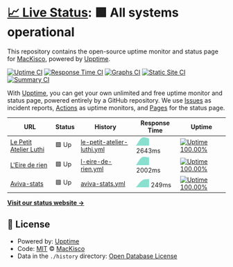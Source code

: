 # [📈 Live Status](https://MacKisco.github.io/upptime): <!--live status--> **🟩 All systems operational**

This repository contains the open-source uptime monitor and status page for [MacKisco](https://MacKisco.github.io/upptime), powered by [Upptime](https://github.com/upptime/upptime).

[![Uptime CI](https://github.com/koj-co/upptime/workflows/Uptime%20CI/badge.svg)](https://github.com/koj-co/upptime/actions?query=workflow%3A%22Uptime+CI%22)
[![Response Time CI](https://github.com/koj-co/upptime/workflows/Response%20Time%20CI/badge.svg)](https://github.com/koj-co/upptime/actions?query=workflow%3A%22Response+Time+CI%22)
[![Graphs CI](https://github.com/koj-co/upptime/workflows/Graphs%20CI/badge.svg)](https://github.com/koj-co/upptime/actions?query=workflow%3A%22Graphs+CI%22)
[![Static Site CI](https://github.com/koj-co/upptime/workflows/Static%20Site%20CI/badge.svg)](https://github.com/koj-co/upptime/actions?query=workflow%3A%22Static+Site+CI%22)
[![Summary CI](https://github.com/koj-co/upptime/workflows/Summary%20CI/badge.svg)](https://github.com/koj-co/upptime/actions?query=workflow%3A%22Summary+CI%22)

With [Upptime](https://upptime.js.org), you can get your own unlimited and free uptime monitor and status page, powered entirely by a GitHub repository. We use [Issues](https://github.com/MacKisco/upptime/issues) as incident reports, [Actions](https://github.com/MacKisco/upptime/actions) as uptime monitors, and [Pages](https://MacKisco.github.io/upptime) for the status page.

<!--start: status pages-->
<!-- This summary is generated by Upptime (https://github.com/upptime/upptime) -->
<!-- Do not edit this manually, your changes will be overwritten -->

| URL                                                      | Status | History                                                                                                             | Response Time                                                                                | Uptime                                                                                                                                                                                                                                         |
| -------------------------------------------------------- | ------ | ------------------------------------------------------------------------------------------------------------------- | -------------------------------------------------------------------------------------------- | ---------------------------------------------------------------------------------------------------------------------------------------------------------------------------------------------------------------------------------------------- |
| [Le Petit Atelier Luthi](https://lepetitatelierluthi.fr) | 🟩 Up  | [le-petit-atelier-luthi.yml](https://github.com/MacKisco/upptime/commits/master/history/le-petit-atelier-luthi.yml) | <img alt="Response time graph" src="./graphs/le-petit-atelier-luthi.png" height="20"> 2643ms | [![Uptime 100.00%](https://img.shields.io/endpoint?url=https%3A%2F%2Fraw.githubusercontent.com%2FMacKisco%2Fupptime%2Fmaster%2Fapi%2Fle-petit-atelier-luthi%2Fuptime.json)](https://MacKisco.github.io/upptime/history/le-petit-atelier-luthi) |
| [L'Eire de rien](https://leirederien.fr)                 | 🟩 Up  | [l-eire-de-rien.yml](https://github.com/MacKisco/upptime/commits/master/history/l-eire-de-rien.yml)                 | <img alt="Response time graph" src="./graphs/l-eire-de-rien.png" height="20"> 2002ms         | [![Uptime 100.00%](https://img.shields.io/endpoint?url=https%3A%2F%2Fraw.githubusercontent.com%2FMacKisco%2Fupptime%2Fmaster%2Fapi%2Fl-eire-de-rien%2Fuptime.json)](https://MacKisco.github.io/upptime/history/l-eire-de-rien)                 |
| [Aviva-stats](https://aviva-stats.netlify.app)           | 🟩 Up  | [aviva-stats.yml](https://github.com/MacKisco/upptime/commits/master/history/aviva-stats.yml)                       | <img alt="Response time graph" src="./graphs/aviva-stats.png" height="20"> 249ms             | [![Uptime 100.00%](https://img.shields.io/endpoint?url=https%3A%2F%2Fraw.githubusercontent.com%2FMacKisco%2Fupptime%2Fmaster%2Fapi%2Faviva-stats%2Fuptime.json)](https://MacKisco.github.io/upptime/history/aviva-stats)                       |

<!--end: status pages-->

[**Visit our status website →**](https://MacKisco.github.io/upptime)

## 📄 License

- Powered by: [Upptime](https://github.com/upptime/upptime)
- Code: [MIT](./LICENSE) © [MacKisco](https://MacKisco.github.io/upptime)
- Data in the `./history` directory: [Open Database License](https://opendatacommons.org/licenses/odbl/1-0/)
